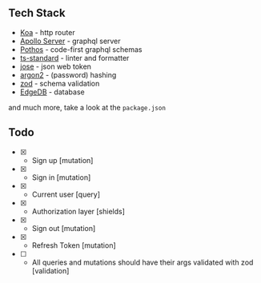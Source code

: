 ## Tech Stack

- [Koa](https://github.com/koajs/koa) - http router
- [Apollo Server](https://www.apollographql.com/docs/apollo-server) - graphql server
- [Pothos](https://github.com/hayes/pothos) - code-first graphql schemas
- [ts-standard](https://github.com/standard/ts-standard) - linter and formatter
- [jose](https://github.com/panva/jose) - json web token
- [argon2](https://github.com/ranisalt/node-argon2) - (password) hashing
- [zod](https://github.com/colinhacks/zod) - schema validation
- [EdgeDB](https://github.com/edgedb/edgedb) - database

and much more, take a look at the `package.json`

## Todo

- [X] - Sign up [mutation]
- [X] - Sign in [mutation]
- [X] - Current user [query]
- [X] - Authorization layer [shields]
- [X] - Sign out [mutation]
- [X] - Refresh Token [mutation]
- [ ] - All queries and mutations should have their args validated with zod [validation]

